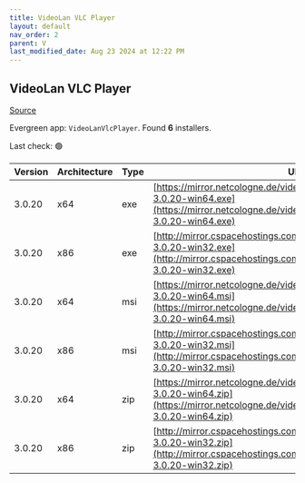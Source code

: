 ```yaml
---
title: VideoLan VLC Player 
layout: default
nav_order: 2
parent: V
last_modified_date: Aug 23 2024 at 12:22 PM
---
```


## VideoLan VLC Player 

[Source](https://www.videolan.org/vlc/)

Evergreen app: `VideoLanVlcPlayer`. Found **6** installers.

Last check: 🟢

| Version | Architecture | Type | URI                                                                                                                                                                |
| ------- | ------------ | ---- | ------------------------------------------------------------------------------------------------------------------------------------------------------------------ |
| 3.0.20  | x64          | exe  | [https://mirror.netcologne.de/videolan.org/vlc/3.0.20/win64/vlc-3.0.20-win64.exe](https://mirror.netcologne.de/videolan.org/vlc/3.0.20/win64/vlc-3.0.20-win64.exe) |
| 3.0.20  | x86          | exe  | [http://mirror.cspacehostings.com/videolan/vlc/3.0.20/win32/vlc-3.0.20-win32.exe](http://mirror.cspacehostings.com/videolan/vlc/3.0.20/win32/vlc-3.0.20-win32.exe) |
| 3.0.20  | x64          | msi  | [https://mirror.netcologne.de/videolan.org/vlc/3.0.20/win64/vlc-3.0.20-win64.msi](https://mirror.netcologne.de/videolan.org/vlc/3.0.20/win64/vlc-3.0.20-win64.msi) |
| 3.0.20  | x86          | msi  | [http://mirror.cspacehostings.com/videolan/vlc/3.0.20/win32/vlc-3.0.20-win32.msi](http://mirror.cspacehostings.com/videolan/vlc/3.0.20/win32/vlc-3.0.20-win32.msi) |
| 3.0.20  | x64          | zip  | [https://mirror.netcologne.de/videolan.org/vlc/3.0.20/win64/vlc-3.0.20-win64.zip](https://mirror.netcologne.de/videolan.org/vlc/3.0.20/win64/vlc-3.0.20-win64.zip) |
| 3.0.20  | x86          | zip  | [http://mirror.cspacehostings.com/videolan/vlc/3.0.20/win32/vlc-3.0.20-win32.zip](http://mirror.cspacehostings.com/videolan/vlc/3.0.20/win32/vlc-3.0.20-win32.zip) |
